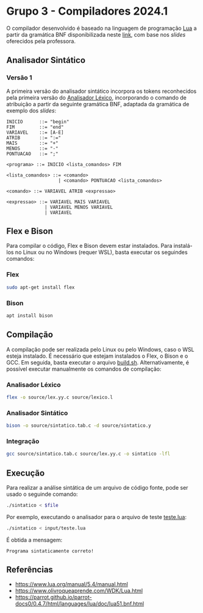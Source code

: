 # Grupo 3 - Compiladores 2024.1

O compilador desenvolvido é baseado na linguagem de programação [Lua](https://www.lua.org/manual/5.1/manual.html) a partir da gramática BNF disponibilizada neste [link](https://parrot.github.io/parrot-docs0/0.4.7/html/languages/lua/doc/lua51.bnf.html), com base nos *slides* oferecidos pela professora.

## Analisador Sintático

### Versão 1

A primeira versão do analisador sintático incorpora os tokens reconhecidos pela primeira versão do [Analisador Léxico](source/lexico.l), incorporando o comando de atribuição a partir da seguinte gramática BNF, adaptada da gramática de exemplo dos *slides*:

```bnf
INICIO      ::= "begin"
FIM         ::= "end"
VARIAVEL    ::= [A-E]
ATRIB       ::= ":="
MAIS        ::= "+"
MENOS       ::= "-"
PONTUACAO   ::= ";"

<programa> ::= INICIO <lista_comandos> FIM

<lista_comandos> ::= <comando>
                   | <comando> PONTUACAO <lista_comandos>

<comando> ::= VARIAVEL ATRIB <expressao>

<expressao> ::= VARIAVEL MAIS VARIAVEL
              | VARIAVEL MENOS VARIAVEL
              | VARIAVEL
```

## Flex e Bison

Para compilar o código, Flex e Bison devem estar instalados. Para instalá-los no Linux ou no Windows (requer WSL), basta executar os seguindes comandos:

### Flex

```bash
sudo apt-get install flex
```

### Bison

```bash
apt install bison
```

## Compilação

A compilação pode ser realizada pelo Linux ou pelo Windows, caso o WSL esteja instalado. É necessário que estejam instalados o Flex, o Bison e o GCC. Em seguida, basta executar o arquivo [build.sh](./build.sh). Alternativamente, é possível executar manualmente os comandos de compilação:

### Analisador Léxico

```bash
flex -o source/lex.yy.c source/lexico.l
```

### Analisador Sintático

```bash
bison -o source/sintatico.tab.c -d source/sintatico.y
```

### Integração

```bash
gcc source/sintatico.tab.c source/lex.yy.c -o sintatico -lfl
```

## Execução

Para realizar a análise sintática de um arquivo de código fonte, pode ser usado o seguinde comando:

```bash
./sintatico < $file
```

Por exemplo, executando o analisador para o arquivo de teste [teste.lua](/input/teste.lua):

```bash
./sintatico < input/teste.lua
```

É obtida a mensagem:

`Programa sintaticamente correto!`

## Referências

- https://www.lua.org/manual/5.4/manual.html
- https://www.olivroqueaprende.com/WDK/Lua.html
- https://parrot.github.io/parrot-docs0/0.4.7/html/languages/lua/doc/lua51.bnf.html
